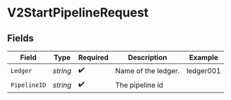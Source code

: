 # V2StartPipelineRequest


## Fields

| Field               | Type                | Required            | Description         | Example             |
| ------------------- | ------------------- | ------------------- | ------------------- | ------------------- |
| `Ledger`            | *string*            | :heavy_check_mark:  | Name of the ledger. | ledger001           |
| `PipelineID`        | *string*            | :heavy_check_mark:  | The pipeline id     |                     |
